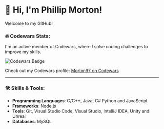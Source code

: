 # 👋 Hi, I'm Phillip Morton!

Welcome to my GitHub!

### 🔥 Codewars Stats:
I'm an active member of Codewars, where I solve coding challenges to improve my skills.

![Codewars Badge](https://www.codewars.com/users/Morton97/badges/large)

Check out my Codewars profile: [Morton97 on Codewars](https://www.codewars.com/users/Morton97)

---

### 🛠️ Skills & Tools:
- **Programming Languages**: C/C++, Java, C# Python and JavaScript
- **Frameworks**: Node.js
- **Tools**: Git, Visual Studio Code, Visual Studio, IntelliJ IDEA, Unity and Unreal
- **Databases**: MySQL
